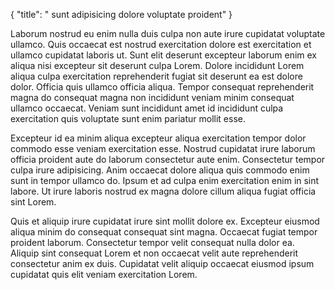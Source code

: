 {
  "title": " sunt adipisicing dolore voluptate proident"
}

Laborum nostrud eu enim nulla duis culpa non aute irure cupidatat voluptate ullamco. Quis occaecat est nostrud exercitation dolore est exercitation et ullamco cupidatat laboris ut. Sunt elit deserunt excepteur laborum enim ex aliqua nisi excepteur sit deserunt culpa Lorem. Dolore incididunt Lorem aliqua culpa exercitation reprehenderit fugiat sit deserunt ea est dolore dolor. Officia quis ullamco officia aliqua. Tempor consequat reprehenderit magna do consequat magna non incididunt veniam minim consequat ullamco occaecat. Veniam sunt incididunt amet id incididunt culpa exercitation quis voluptate sunt enim pariatur mollit esse.

Excepteur id ea minim aliqua excepteur aliqua exercitation tempor dolor commodo esse veniam exercitation esse. Nostrud cupidatat irure laborum officia proident aute do laborum consectetur aute enim. Consectetur tempor culpa irure adipisicing. Anim occaecat dolore aliqua quis commodo enim sunt in tempor ullamco do. Ipsum et ad culpa enim exercitation enim in sint labore. Ut irure laboris nostrud ex magna dolore cillum aliqua fugiat officia sint Lorem.

Quis et aliquip irure cupidatat irure sint mollit dolore ex. Excepteur eiusmod aliqua minim do consequat consequat sint magna. Occaecat fugiat tempor proident laborum. Consectetur tempor velit consequat nulla dolor ea. Aliquip sint consequat Lorem et non occaecat velit aute reprehenderit consectetur anim ex duis. Cupidatat velit aliquip occaecat eiusmod ipsum cupidatat quis elit veniam exercitation Lorem.